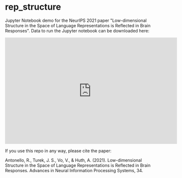 # rep_structure
Jupyter Notebook demo for the NeurIPS 2021 paper "Low-dimensional Structure in the Space of Language Representations is Reflected in Brain Responses". Data to run the Jupyter notebook can be downloaded here:

<iframe src="https://widgets.figshare.com/articles/17141915/embed?show_title=1" width="568" height="351" allowfullscreen frameborder="0"></iframe>

If you use this repo in any way, please cite the paper:

Antonello, R., Turek, J. S., Vo, V., & Huth, A. (2021). Low-dimensional Structure in the Space of Language Representations is Reflected in Brain Responses. Advances in Neural Information Processing Systems, 34.
